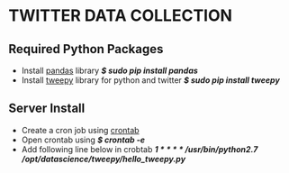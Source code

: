 # TWITTER DATA COLLECTION

## Required Python Packages
- Install [pandas](https://pandas.pydata.org/pandas-docs/stable/install.html#installing-from-pypi) library
  _**$ sudo pip install pandas**_
- Install [tweepy](https://github.com/tweepy/tweepy) library for python and twitter
  _**$ sudo pip install tweepy**_
## Server Install

- Create a cron job using [crontab](https://crontab.guru/#*/1_*_*_*_*)
- Open crontab using
  _**$ crontab -e**_
- Add following line below in crobtab
  _**1 * * * * /usr/bin/python2.7 /opt/datascience/tweepy/hello_tweepy.py**_
